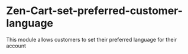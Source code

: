 # Zen-Cart-set-preferred-customer-language
This module allows customers to set their preferred language for their account
